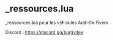 # _ressources.lua

_ressources.lua pour les véhicules Add-On Fivem


Discord : https://discord.gg/burgydev
